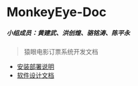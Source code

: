 # MonkeyEye-Doc
##### 小组成员：黄建武、洪创煌、骆铭涛、陈平永
> 猿眼电影订票系统开发文档

* [安装部署说明](./安装部署说明.md)
* [软件设计文档](./软件设计文档.md)

